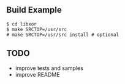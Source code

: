 Build Example
-------------

```
$ cd libxor
$ make SRCTOP=/usr/src
# make SRCTOP=/usr/src install # optional
```

TODO
----

- improve tests and samples
- improve README
